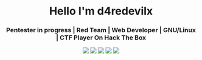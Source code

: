 <!--
**d4redevilx/d4redevilx** is a ✨ _special_ ✨ repository because its `README.md` (this file) appears on your GitHub profile.

Here are some ideas to get you started:

- 🔭 I’m currently working on ...
- 🌱 I’m currently learning ...
- 👯 I’m looking to collaborate on ...
- 🤔 I’m looking for help with ...
- 💬 Ask me about ...
- 📫 How to reach me: ...
- 😄 Pronouns: ...
- ⚡ Fun fact: ...
-->

<div align="center">
  <h1>Hello I'm d4redevilx</h1>
</div>
<div align="center">
  <h3>Pentester in progress | Red Team | Web Developer | GNU/Linux | CTF Player On Hack The Box</h3> 
</div>
<div align="center">
  <img src="https://www.vectorlogo.zone/logos/python/python-ar21.svg" />
  <img src="https://www.vectorlogo.zone/logos/vim/vim-ar21.svg" />
  <img src="https://www.vectorlogo.zone/logos/linux/linux-ar21.svg" />
  <img src="https://www.vectorlogo.zone/logos/debian/debian-ar21.svg" />
  <img src="https://www.vectorlogo.zone/logos/gnu_bash/gnu_bash-ar21.svg" />
</div>
<body>
</html>
